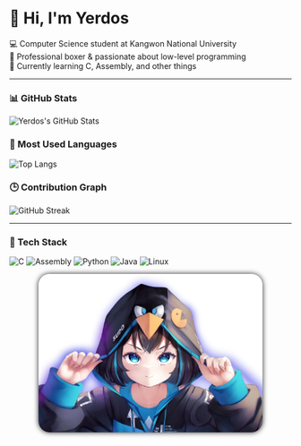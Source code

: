 # 👋 Hi, I'm Yerdos

💻 Computer Science student at Kangwon National University\
🥊 Professional boxer & passionate about low-level programming\
🚀 Currently learning C, Assembly, and other things

---

### 📊 GitHub Stats
![Yerdos's GitHub Stats](https://github-readme-stats.vercel.app/api?username=YerdosNar&show_icons=true&theme=tokyonight)

### 🧠 Most Used Languages
![Top Langs](https://github-readme-stats.vercel.app/api/top-langs/?username=YerdosNar&layout=compact&theme=tokyonight)

### 🕒 Contribution Graph
![GitHub Streak](https://streak-stats.demolab.com?user=YerdosNar&theme=tokyonight)

---

### 🔧 Tech Stack
![C](https://img.shields.io/badge/C-A8B9CC?style=for-the-badge&logo=c&logoColor=white)
![Assembly](https://img.shields.io/badge/Assembly-525252?style=for-the-badge)
![Python](https://img.shields.io/badge/Python-3776AB?style=for-the-badge&logo=python&logoColor=white)
![Java](https://img.shields.io/badge/Java-ED8B00?style=for-the-badge&logo=openjdk&logoColor=white)
![Linux](https://img.shields.io/badge/Linux-FCC624?style=for-the-badge&logo=linux&logoColor=black)

<p align="center">
  <img src="https://raw.githubusercontent.com/YerdosNar/YerdosNar/master/assets/arch.png"
    width="400"
    alt="arch_logo"
    style="border-radius: 20px; box-shadow: 0px 0px 10px #222;">
</p>
